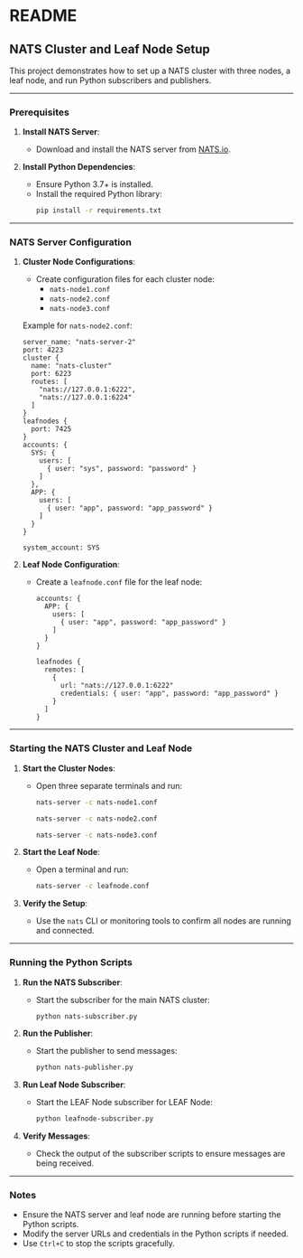 # README

## NATS Cluster and Leaf Node Setup

This project demonstrates how to set up a NATS cluster with three nodes, a leaf node, and run Python subscribers and publishers.

---

### Prerequisites

1. **Install NATS Server**:
   - Download and install the NATS server from [NATS.io](https://nats.io/download/).

2. **Install Python Dependencies**:
   - Ensure Python 3.7+ is installed.
   - Install the required Python library:
     ```bash
     pip install -r requirements.txt
     ```

---

### NATS Server Configuration

1. **Cluster Node Configurations**:
   - Create configuration files for each cluster node:
     - `nats-node1.conf`
     - `nats-node2.conf`
     - `nats-node3.conf`

   Example for `nats-node2.conf`:
   ```text
   server_name: "nats-server-2"
   port: 4223
   cluster {
     name: "nats-cluster"
     port: 6223
     routes: [
       "nats://127.0.0.1:6222",
       "nats://127.0.0.1:6224"
     ]
   }
   leafnodes {
     port: 7425
   }
   accounts: {
     SYS: {
       users: [
         { user: "sys", password: "password" }
       ]
     },
     APP: {
       users: [
         { user: "app", password: "app_password" }
       ]
     }
   }

   system_account: SYS
   ```

2. **Leaf Node Configuration**:
   - Create a `leafnode.conf` file for the leaf node:
     ```text
     accounts: {
       APP: {
         users: [
           { user: "app", password: "app_password" }
         ]
       }
     }

     leafnodes {
       remotes: [
         {
           url: "nats://127.0.0.1:6222"
           credentials: { user: "app", password: "app_password" }
         }
       ]
     }
     ```

---

### Starting the NATS Cluster and Leaf Node

1. **Start the Cluster Nodes**:
   - Open three separate terminals and run:
     ```bash
     nats-server -c nats-node1.conf
     ```
     ```bash
     nats-server -c nats-node2.conf
     ```
     ```bash
     nats-server -c nats-node3.conf
     ```

2. **Start the Leaf Node**:
   - Open a terminal and run:
     ```bash
     nats-server -c leafnode.conf
     ```

3. **Verify the Setup**:
   - Use the `nats` CLI or monitoring tools to confirm all nodes are running and connected.

---

### Running the Python Scripts

1. **Run the NATS Subscriber**:
   - Start the subscriber for the main NATS cluster:
     ```bash
     python nats-subscriber.py
     ```

2. **Run the Publisher**:
   - Start the publisher to send messages:
     ```bash
     python nats-publisher.py
     ```
3. **Run Leaf Node Subscriber**:
   - Start the LEAF Node subscriber for LEAF Node:
     ```bash
     python leafnode-subscriber.py
     ```
4. **Verify Messages**:
   - Check the output of the subscriber scripts to ensure messages are being received.

---

### Notes

- Ensure the NATS server and leaf node are running before starting the Python scripts.
- Modify the server URLs and credentials in the Python scripts if needed.
- Use `Ctrl+C` to stop the scripts gracefully.